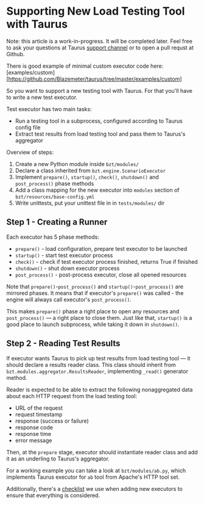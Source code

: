 # Supporting New Load Testing Tool with Taurus

Note: this article is a work-in-progress. It will be completed later.
Feel free to ask your questions at Taurus [support channel](https://groups.google.com/forum/#!forum/codename-taurus)
or to open a pull requst at Github.

There is good example of minimal custom executor code here: [examples/custom][https://github.com/Blazemeter/taurus/tree/master/examples/custom]

So you want to support a new testing tool with Taurus. For that you'll have to write a new test executor.

Test executor has two main tasks:

* Run a testing tool in a subprocess, configured according to Taurus config file
* Extract test results from load testing tool and pass them to Taurus's aggregator

Overview of steps:
1. Create a new Python module inside `bzt/modules/`
2. Declare a class inherited from `bzt.engine.ScenarioExecutor`
3. Implement `prepare()`, `startup()`, `check()`, `shutdown()` and `post_process()` phase methods
4. Add a class mapping for the new executor into `modules` section of `bzt/resources/base-config.yml`
5. Write unittests, put your unittest file in in `tests/modules/` dir


## Step 1 - Creating a Runner

Each executor has 5 phase methods:
- `prepare()` - load configuration, prepare test executor to be launched
- `startup()` - start test executor process
- `check()` - check if test executor process finished, returns True if finished
- `shutdown()` - shut down executor process
- `post_process()` - post-process executor, close all opened resources

Note that `prepare()`-`post_process()` and `startup()`-`post_process()` are mirrored phases.
It means that if executor's `prepare()` was called - the engine will always call executor's `post_process()`.

This makes `prepare()` phase a right place to open any resources and `post_process()` — a right place to close them.
Just like that, `startup()` is a good place to launch subprocess, while taking it down in `shutdown()`.
 

## Step 2 - Reading Test Results

If executor wants Taurus to pick up test results from load testing tool — it should declare a results reader class.
This class should inherit from `bzt.modules.aggregator.ResultsReader`, implementing `_read()` generator method.

Reader is expected to be able to extract the following nonaggregated data about
each HTTP request from the load testing tool:

* URL of the request
* request timestamp
* response (success or failure)
* response code
* response time
* error message

Then, at the `prepare` stage, executor should instantiate reader class and add it as an underling to Taurus's aggregator.

For a working example you can take a look at `bzt/modules/ab.py`, which implements Taurus executor for `ab` tool
from Apache's HTTP tool set.


Additionally, there's a [checklist](NewExecutorChecklist.md) we use when adding new
executors to ensure that everything is considered.
